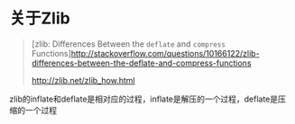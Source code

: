 # 关于Zlib

> [zlib: Differences Between the `deflate` and `compress` Functions]http://stackoverflow.com/questions/10166122/zlib-differences-between-the-deflate-and-compress-functions
>
> http://zlib.net/zlib_how.html

zlib的inflate和deflate是相对应的过程，inflate是解压的一个过程，deflate是压缩的一个过程